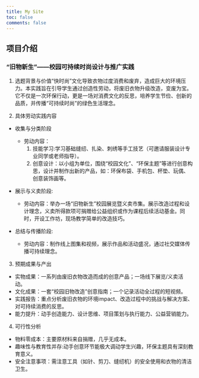 ```yaml
---
title: My Site
toc: false
comments: false
---
```


## 项目介绍

### “旧物新生”——校园可持续时尚设计与推广实践

1. 选题背景与价值“快时尚”文化导致衣物过度消费和废弃，造成巨大的环境压力。本实践旨在引导学生通过创造性劳动，将废旧衣物升级改造，变废为宝。它不仅是一次环保行动，更是一场对消费文化的反思，培养学生节俭、创新的品质，并传播“可持续时尚”的绿色生活理念。  

2. 具体劳动实践内容
  - 收集与分类阶段
    - 劳动内容：
      1. 技能学习:学习基础缝纫、扎染、刺绣等手工技艺（可邀请服装设计专业同学或老师指导）。  
      2. 创意设计：以小组为单位，围绕“校园文化”、“环保主题”等进行创意构思，设计并制作出新的产品，如：环保布袋、手机包、杯垫、玩偶、创意装饰画等。  

  - 展示与义卖阶段:
    - 劳动内容：举办一场“旧物新生”校园展览暨义卖市集。展示改造过程和设计理念，义卖所得款项可捐赠给公益组织或作为课程后续活动基金。同时，开设工作坊，现场教学简单的改造技巧。
  - 总结与传播阶段:
    - 劳动内容：制作线上图集和视频，展示作品和活动盛况，通过社交媒体传播可持续理念。
3. 预期成果与产出
  - 实物成果：一系列由废旧衣物改造而成的创意产品；一场线下展览/义卖活动。
  - 文化成果：一套“校园旧物改造”创意指南；一个记录活动全过程的短视频。
  - 实践报告：重点分析废旧衣物的环境impact、改造过程中的挑战与解决方案、对可持续消费的反思。
  - 能力提升：动手创造能力、设计思维、项目策划与执行能力、公益营销能力。
4. 可行性分析
  - 物料零成本：主要原材料来自捐赠，几乎无成本。
  - 趣味性与教育性并存:动手创意环节能极大调动学生兴趣，环保主题具有深刻教育意义。
  - 安全注意事项：需注意工具（如针、剪刀、缝纫机）的安全使用和衣物的清洁卫生。
